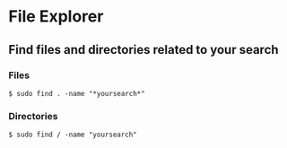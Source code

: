 # File Explorer

## Find files and directories related to your search

### Files
```
$ sudo find . -name "*yoursearch*"
```

### Directories
```
$ sudo find / -name "yoursearch"
```

